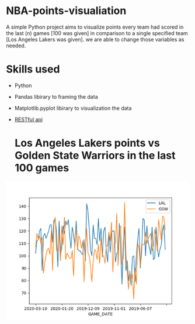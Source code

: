 # NBA-points-visualiation

A simple Python project aims to visualize points  every team had scored in the last (n) games [100 was given] 
in comparison to a single specified team [Los Angeles Lakers was given]. we are able to change those variables as needed.

# Skills used 
- Python 
- Pandas libirary to framing the data
- Matplotlib.pyplot libirary to visualization the data
- [RESTful api](https://github.com/swar/nba_api) 

    # Los Angeles Lakers points  vs  Golden State Warriors in the last 100 games 

<p align="center">
    <img src="LALvsGSW.png" alt="Image"  />
</p>
